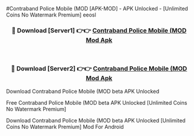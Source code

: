 #Contraband Police Mobile (MOD [APK-MOD] - APK Unlocked - [Unlimited Coins No Watermark Premium] eeosl



<div align="center">

<h3>🔴 Download [Server1] 👉👉 <a href="https://momento.my/?title=Contraband_Police_Mobile_(MOD">Contraband Police Mobile (MOD Mod Apk</a></h3><br>

<h3>🔴 Download [Server2] 👉👉 <a href="https://momento.my/?title=Contraband_Police_Mobile_(MOD">Contraband Police Mobile (MOD Mod Apk</a></h3>
</div>



Download Contraband Police Mobile (MOD beta APK Unlocked

Free Contraband Police Mobile (MOD beta APK Unlocked [Unlimited Coins No Watermark Premium]

Download Contraband Police Mobile (MOD beta APK Unlocked [Unlimited Coins No Watermark Premium] Mod For Android
